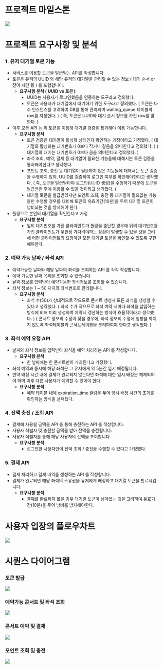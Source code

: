# 프로젝트 마일스톤
<img src = "./proj_milestone_img.png">

# 프로젝트 요구사항 및 분석
### 1. 유저 대기열 토큰 기능
- 서비스를 이용할 토큰을 발급받는 API를 작성합니다.
- 토큰은 유저의 UUID 와 해당 유저의 대기열을 관리할 수 있는 정보 ( 대기 순서 or 잔여 시간 등 ) 를 포함합니다.
  - **요구사항 분석 ( UUID vs 토큰 )**
    - UUID는 사용자가 로그인했음을 인증하는 도구라고 정의했다.
    - 토큰은 사용자가 대기열에서 대기하기 위한 도구라고 정의했다.
      ( 토큰은 다수 인스턴스를 고려하여 DB를 통해 관리되며 waiting_queue 테이블의 row를 지칭한다. )
      ( 즉, 토큰은 UUID와 대기 순서 정보를 가진 row를 말한다. )
- 이후 모든 API 는 위 토큰을 이용해 대기열 검증을 통과해야 이용 가능합니다.
  - **요구사항 분석**
    - 토큰 검증은 대기열이 활성화 상태인지 확인하는 과정이라고 가정했다.
      ( 대기열의 활성화는 대기번호가 0보다 작거나 같음을 의미한다고 정의했다. )
      ( 대기열의 대기는 대기번호가 0보다 큼을 의미한다고 정의했다. )
    - 좌석 조회, 예약, 결제 등 대기열이 필요한 기능들에 대해서는 토큰 검증을 통과해야한다고 생각했다.
    - 포인트 조회, 충전 등 대기열이 필요하지 않은 기능들에 대해서는 토큰 검증을 수행하지 않되, UUID를 검증하여 로그인 여부를 확인해야한다고 생각했다.
      ( 즉, 토큰을 발급받아야 로그인(UUID 생성)을 수행하기 때문에 토큰을 발급받은 후에 이용할 수 있을 것이라고 생각했다. )
    - 대기열 토큰을 발급받았지만 포인트 조회, 충전 등 대기열이 필요없는 기능들만 수행할 경우를 대비해 토큰의 유효기간(10분)을 두어 대기열 토큰이 낭비되는 것을 방지해야 한다.
- 폴링으로 본인의 대기열을 확인한다고 가정
  - **요구사항 분석**
    - 앞의 대기번호를 가진 클라이언트가 폴링을 중단할 경우에 뒤의 대기번호를 가진 클라이언트가 무한정 기다려야하는 상황이 발생할 수 있을 것을 고려해 어떤 클라이언트의 요청이던 모든 대기열 토큰을 확인할 수 있도록 구현해야한다.

### 2. 예약 가능 날짜 / 좌석 API
- 예약가능한 날짜와 해당 날짜의 좌석을 조회하는 API 를 각각 작성합니다.
- 예약 가능한 날짜 목록을 조회할 수 있습니다.
- 날짜 정보를 입력받아 예약가능한 좌석정보를 조회할 수 있습니다.
- 좌석 정보는 1 ~ 50 까지의 좌석번호로 관리됩니다.
  - **요구사항 분석**
    - 좌석 수(50)가 상대적으로 작으므로 콘서트 생성시 모든 좌석을 생성할 수 있다고 생각했다.
      ( 좌석 수가 작으므로 좌석 예약 시마다 좌석을 삽입하는 방식에 비해 미리 생성하여 예약시 갱신하는 방식이 효율적이라고 생각했다. )
      ( 콘서트 정보의 수정이 잦을 경우에, 좌석 정보의 수정에 영향을 끼치지 않도록 좌석테이블과 콘서트테이블을 분리하여야 한다고 생각했다. )

### 3. 좌석 예약 요청 API
- 날짜와 좌석 정보를 입력받아 좌석을 예약 처리하는 API 를 작성합니다.
  - **요구사항 분석**
    - 한 날짜에는 한 콘서트만이 개최된다고 가정했다.
- 좌석 예약과 동시에 해당 좌석은 그 유저에게 약 5분간 임시 배정됩니다.
- 만약 배정 시간 내에 결제가 완료되지 않는다면 좌석에 대한 임시 배정은 해제되어야 하며 이후 다른 사용자가 예약할 수 있어야 한다.
  - **요구사항 분석**
    - 예약 테이블 내에 expiration_time 컬럼을 두어 임시 배정 시간의 초과를 확인하는 방식을 선택했다.

### 4. 잔액 충전 / 조회 API
- 결제에 사용될 금액을 API 를 통해 충전하는 API 를 작성합니다.
- 사용자 식별자 및 충전할 금액을 받아 잔액을 충전합니다.
- 사용자 식별자를 통해 해당 사용자의 잔액을 조회합니다.
  - **요구사항 분석**
    - 로그인한 사용자만이 잔액 조회 / 충전을 수행할 수 있다고 가정했다.

### 5. 결제 API
- 결제 처리하고 결제 내역을 생성하는 API 를 작성합니다.
- 결제가 완료되면 해당 좌석의 소유권을 유저에게 배정하고 대기열 토큰을 만료시킵니다.
  - **요구사항 분석**
    - 결제를 완료하지 않을 경우 대기열 토큰이 남아있는 것을 고려하여 유효기간(10분)을 두어 낭비를 방지해야한다.

# 사용자 입장의 플로우차트
<img src = "./flowchart_of_user.png">

# 시퀀스 다이어그램
### 토큰 발급
<img src = "./get token.png">

### 예약가능 콘서트 및 좌석 조회
<img src = "./get available concerts and seats.png">

### 콘서트 예약 및 결제
<img src = "./reserve and pay.png">

### 포인트 조회 및 충전
<img src = "./get point and charge point.png">